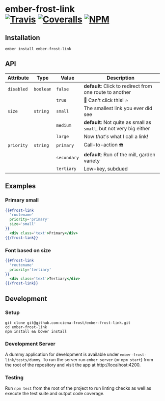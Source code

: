 [ci-img]: https://img.shields.io/travis/ciena-frost/ember-frost-link.svg "Build Status"
[ci-url]: https://travis-ci.org/ciena-frost/ember-frost-link

[cov-img]: https://img.shields.io/coveralls/ciena-frost/ember-frost-link.svg "Code Coverage"
[cov-url]: https://coveralls.io/github/ciena-frost/ember-frost-link

[npm-img]: https://img.shields.io/npm/v/ember-frost-link.svg "NPM Version"
[npm-url]: https://www.npmjs.com/package/ember-frost-link

# ember-frost-link <br /> [![Travis][ci-img]][ci-url] [![Coveralls][cov-img]][cov-url] [![NPM][npm-img]][npm-url]


## Installation
```
ember install ember-frost-link
```

## API

| Attribute | Type | Value | Description |
| --------- | ---- | ----- | ----------- |
| `disabled` | `boolean` | `false` | **default**: Click to redirect from one route to another |
| | | `true` | :no_entry_sign: Can't click this! :notes: |
| `size` | `string` | `small` | The smallest link you ever did see |
| | | `medium` | **default**: Not quite as small as `small`, but not very big either |
| | | `large` | Now *that's* what I call a link! |
| `priority` | `string` | `primary` | Call-to-action :telephone: |
| | | `secondary` | **default**: Run of the mill, garden variety  |
| | | `tertiary` | Low-key, subdued  |


## Examples

### Primary small
```handlebars
{{#frost-link
  'routename'
  priority='primary'
  size='small'
}}
  <div class='text'>Primary</div>
{{/frost-link}}
```

### Font based on size
```handlebars
{{#frost-link
  'routename'
  priority='tertiary'
}}
  <div class='text'>Tertiary</div>
{{/frost-link}}
```

## Development
### Setup
```
git clone git@github.com:ciena-frost/ember-frost-link.git
cd ember-frost-link
npm install && bower install
```

### Development Server
A dummy application for development is available under `ember-frost-link/tests/dummy`.
To run the server run `ember server` (or `npm start`) from the root of the repository and
visit the app at http://localhost:4200.

### Testing
Run `npm test` from the root of the project to run linting checks as well as execute the test suite
and output code coverage.

